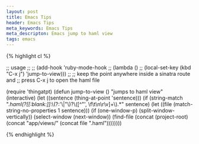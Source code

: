 ```yaml
---
layout: post
title: Emacs Tips
header: Emacs Tips
meta_keywords: Emacs Tips
meta_descripton: Emacs jump to haml view
tags: emacs
---
```


{% highlight cl %}

;; usage
;;
;; (add-hook 'ruby-mode-hook
;;          (lambda ()
;;	    (local-set-key (kbd "C-x j") 'jump-to-view)))
;;
;; keep the point anywhere inside a sinatra route and
;; press C-x j to open the haml file

(require 'thingatpt)
(defun jump-to-view ()
  "jumps to haml view"
  (interactive)
  (let ((sentence (thing-at-point 'sentence)))
    (if (string-match ".*haml(?[[:blank:]]*:\\(?:'\\|\"\\)?\\([^\"\', \f\t\n\r\v]+\\).*" sentence)
	(let ((file (match-string-no-properties 1 sentence)))
	  (if (one-window-p)
	      (split-window-vertically))
	  (select-window (next-window))
	  (find-file (concat (project-root) (concat "app/views/" (concat file ".haml"))))))))

{% endhighlight %}
